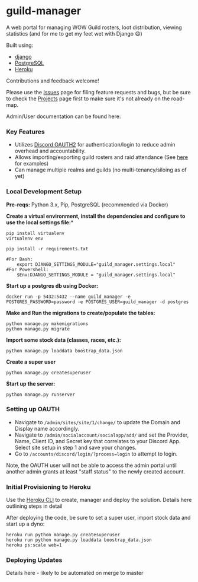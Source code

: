 # guild-manager
A web portal for managing WOW Guild rosters, loot distribution, viewing statistics (and for me to get my feet wet with Django :smile:)

Built using:
 * [django](https://www.djangoproject.com/)
 * [PostgreSQL](https://www.postgresql.org/)
 * [Heroku](https://www.heroku.com/)

Contributions and feedback welcome!

Please use the [Issues](https://github.com/rob-lynch/guild-manager/issues) page for filing feature requests and bugs, but be sure to check the [Projects](https://github.com/rob-lynch/guild-manager/projects/1) page first to make sure it's not already on the road-map.

Admin/User documentation can be found here:

### Key Features
* Utilizes [Discord OAUTH2](https://discordapp.com/developers/docs/topics/oauth2) for authentication/login to reduce admin overhead and accountability.
* Allows importing/exporting guild rosters and raid attendance (See [here](import_examples) for examples)
* Can manage multiple realms and guilds (no multi-tenancy/siloing as of yet)

### Local Development Setup
**Pre-reqs:** Python 3.x, Pip, PostgreSQL (recommended via Docker)

**Create a virtual environment, install the dependencies and configure to use the local settings file:***
```
pip install virtualenv 
virtualenv env

pip install -r requirements.txt

#For Bash:
    export DJANGO_SETTINGS_MODULE="guild_manager.settings.local" 
#For Powershell: 
    $Env:DJANGO_SETTINGS_MODULE = "guild_manager.settings.local"
```

**Start up a postgres db using Docker:**
```
docker run -p 5432:5432 --name guild_manager -e POSTGRES_PASSWORD=password -e POSTGRES_USER=guild_manager -d postgres
```

**Make and Run the migrations to create/populate the tables:**
```
python manage.py makemigrations
python manage.py migrate
```

**Import some stock data (classes, races, etc.):**
```
python manage.py loaddata boostrap_data.json
```

**Create a super user**
```
python manage.py createsuperuser
```

**Start up the server:**
```
python manage.py runserver
```

### Setting up OAUTH
* Navigate to `/admin/sites/site/1/change/` to update the Domain and Display name accordingly.
* Navigate to `/admin/socialaccount/socialapp/add/` and set the Provider, Name, Client ID, and Secret key that correlates to your Discord App. Select site setup in step 1 and save your changes.
* Go to `/accounts/discord/login/?process=login` to attempt to login.
  
Note, the OAUTH user will not be able to access the admin portal until another admin grants at least "staff status" to the newly created account.

### Initial Provisioning to Heroku
Use the [Heroku CLI](https://devcenter.heroku.com/articles/heroku-cli) to create, manager and deploy the solution.
Details here outlining steps in detail

After deploying the code, be sure to set a super user, import stock data and start up a dyno:
```
heroku run python manage.py createsuperuser
heroku run python manage.py loaddata boostrap_data.json
heroku ps:scale web=1
```

### Deploying Updates
Details here - likely to be automated on merge to master